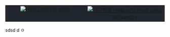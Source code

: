 <table style="width: 100%; background-color: #22272d; border-collapse: collapse;">
  <tr style="background-color: #22272d;">
    <td style="width: 50%; text-align: center; vertical-align: top; background-color: #22272d;">
      <a href="#"><img title="HeeU GitHub stats" src="https://github-readme-stats.vercel.app/api?username=khellang&show_icons=true&count_private=true&hide_rank=false&include_all_commits=true&title_color=adbac7&icon_color=3ad253&text_color=768390&bg_color=22272d&hide_border=true" align="center"></a>
    </td>
    <td style="width: 50%; text-align: center; vertical-align: top; background-color: #22272d;">
      <a href="#"><img title="김근형좆 Hellang's most used languages" src="https://github-readme-stats.vercel.app/api/top-langs/?username=khellang&langs_count=6&layout=compact&title_color=adbac7&text_color=768390&bg_color=22272d&hide_border=true" align="center"></a>
    </td>
  </tr>
</table>
sdsd
d
ㅇ
